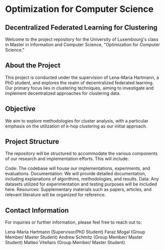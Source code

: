 # Optimization for Computer Science

## Decentralized Federated Learning for Clustering
Welcome to the project repository for the University of Luxembourg's class in Master in Information and Computer Science, "Optimization for Computer Science."

## About the Project
This project is conducted under the supervision of Lena-Maria Hartmann, a PhD student, and explores the realm of decentralized federated learning. Our primary focus lies in clustering techniques, aiming to investigate and implement decentralized approaches for clustering data.

## Objective
We aim to explore methodologies for cluster analysis, with a particular emphasis on the utilization of k-hop clustering as our initial approach.

## Project Structure
The repository will be structured to accommodate the various components of our research and implementation efforts. This will include:

Code: The codebase will house our implementations, experiments, and evaluations.
Documentation: We will provide detailed documentation, including explanations of algorithms, methodologies, and results.
Data: Any datasets utilized for experimentation and testing purposes will be included here.
Resources: Supplementary materials such as papers, articles, and relevant literature will be organized for reference.

## Contact Information
For inquiries or further information, please feel free to reach out to:

Lena-Maria Hartmann (Supervisor/PhD Student)
Faraz Mogal (Group Member/ Master Student)
Andrew Schmitz (Group Member/ Master Student)
Matteo Vitellaro (Group Member/ Master Student)